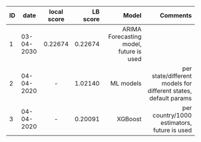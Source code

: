 |ID| date | local score |  LB score | Model | Comments|
|--|------|:-----------:|----------:|------:|----------------:|
|1 | 03-04-2030 | 0.22674  | 0.22674 |  ARIMA Forecasting model, future is used |
|2 | 04-04-2020 | - | 1.02140 | ML models | per state/different models for different states, default params |
|3 | 04-04-2020 | - | 0.20091 | XGBoost | per country/1000 estimators, future is used |
